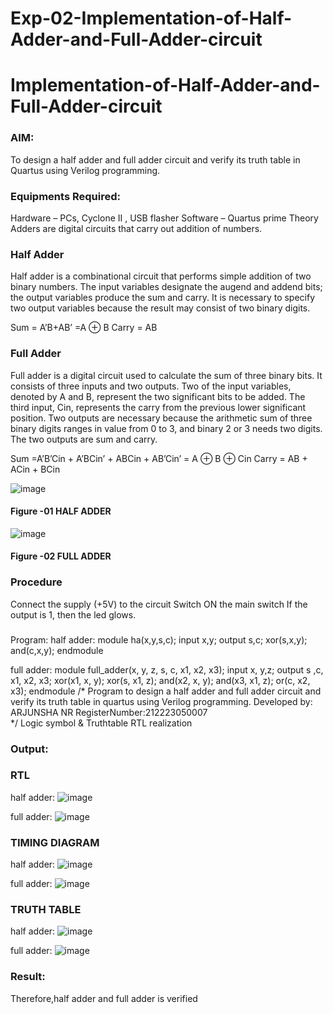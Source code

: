 # Exp-02-Implementation-of-Half-Adder-and-Full-Adder-circuit

# Implementation-of-Half-Adder-and-Full-Adder-circuit
### AIM:
To design a half adder and full adder circuit and verify its truth table in Quartus using Verilog programming.

### Equipments Required:
Hardware – PCs, Cyclone II , USB flasher
Software – Quartus prime
Theory
Adders are digital circuits that carry out addition of numbers.

### Half Adder
Half adder is a combinational circuit that performs simple addition of two binary numbers. The input variables designate the augend and addend bits; the output variables produce the sum and carry. It is necessary to specify two output variables because the result may consist of two binary digits.

Sum = A’B+AB’ =A ⊕ B Carry = AB

### Full Adder
Full adder is a digital circuit used to calculate the sum of three binary bits. It consists of three inputs and two outputs. Two of the input variables, denoted by A and B, represent the two significant bits to be added. The third input, Cin, represents the carry from the previous lower significant position. Two outputs are necessary because the arithmetic sum of three binary digits ranges in value from 0 to 3, and binary 2 or 3 needs two digits. The two outputs are sum and carry.

Sum =A’B’Cin + A’BCin’ + ABCin + AB’Cin’ = A ⊕ B ⊕ Cin Carry = AB + ACin + BCin

 ![image](https://user-images.githubusercontent.com/36288975/163552156-a13e5a56-c638-4110-97d9-8896907c8d25.png)

#### Figure -01 HALF ADDER 


![image](https://user-images.githubusercontent.com/36288975/163552057-b3547877-6d07-45b4-b7e0-bcfebfad9e1d.png)

#### Figure -02 FULL ADDER 

### Procedure

Connect the supply (+5V) to the circuit
Switch ON the main switch
If the output is 1, then the led glows.
### 
Program:
half adder:
module ha(x,y,s,c);
input x,y;
output s,c;
xor(s,x,y);
and(c,x,y);
endmodule

full adder:
module full_adder(x, y, z, s, c, x1, x2, x3);
input x,  y,z;
output s ,c, x1, x2, x3;
xor(x1, x, y);
xor(s, x1, z);
and(x2, x, y);
and(x3, x1, z);
or(c, x2, x3);
endmodule
/*
Program to design a half adder and full adder circuit and verify its truth table in quartus using Verilog programming.
Developed by: ARJUNSHA NR
RegisterNumber:212223050007  
*/
Logic symbol & Truthtable
RTL realization

### Output:
### RTL
half adder:
![image](https://github.com/nrarjun2005/Exp-02-Implementation-of-Half-Adder-and-Full-Adder-circuit/assets/155224066/13e5cdbb-99d4-48ce-bf43-2df5df7de742)

full adder:
![image](https://github.com/nrarjun2005/Exp-02-Implementation-of-Half-Adder-and-Full-Adder-circuit/assets/155224066/9fb32b2a-efe3-4b6e-a0e8-b1b4849d6581)

### TIMING DIAGRAM
half adder:
![image](https://github.com/nrarjun2005/Exp-02-Implementation-of-Half-Adder-and-Full-Adder-circuit/assets/155224066/21fbdcac-7844-4475-818f-40506a8bbea2)

full adder:
![image](https://github.com/nrarjun2005/Exp-02-Implementation-of-Half-Adder-and-Full-Adder-circuit/assets/155224066/1c2a471e-bfc6-4c31-acde-d29f06e62cbb)

### TRUTH TABLE 
half adder:
![image](https://github.com/nrarjun2005/Exp-02-Implementation-of-Half-Adder-and-Full-Adder-circuit/assets/155224066/acc4a0da-96eb-4dc8-a7e9-cf729cfac1b1)

full adder:
![image](https://github.com/nrarjun2005/Exp-02-Implementation-of-Half-Adder-and-Full-Adder-circuit/assets/155224066/a37a809f-e713-4864-bb3c-e0246475eae6)

### Result:
Therefore,half adder and full adder is verified

